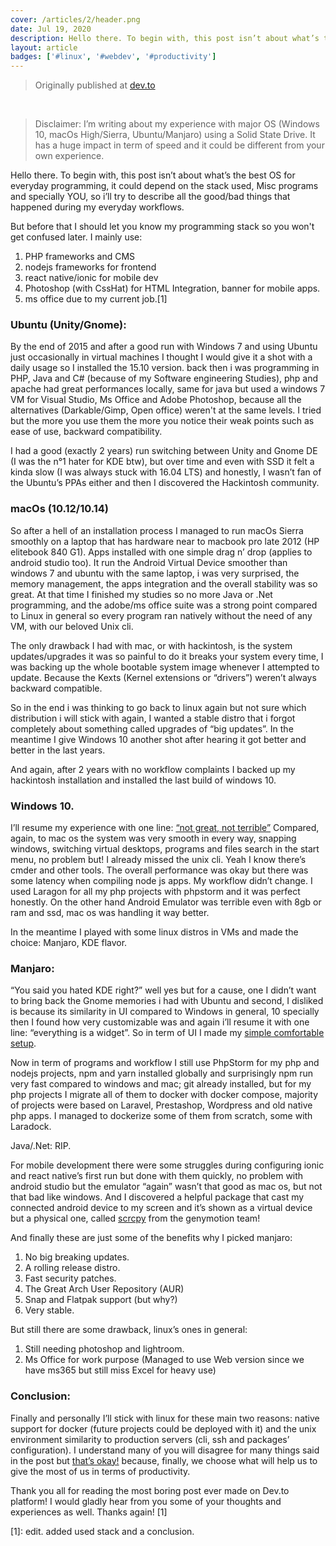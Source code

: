 ```yaml
---
cover: /articles/2/header.png
date: Jul 19, 2020
description: Hello there. To begin with, this post isn’t about what’s the best OS for everyday programming
layout: article
badges: ['#linux', '#webdev', '#productivity']
---
```


> Originally published at [dev.to](https://dev.to/moghwan/is-linux-good-enough-for-everyday-programming-3kol)

&nbsp;

> Disclaimer: I’m writing about my experience with major OS (Windows 10, macOs High/Sierra, Ubuntu/Manjaro) using a Solid State Drive. It has a huge impact in term of speed and it could be different from your own experience.

Hello there. To begin with, this post isn’t about what’s the best OS for everyday programming, it could depend on the stack used, Misc programs and specially YOU, so i’ll try to describe all the good/bad things that happened during my everyday workflows.

But before that I should let you know my programming stack so you won't get confused later. I mainly use:
1. PHP frameworks and CMS
1. nodejs frameworks for frontend
1. react native/ionic for mobile dev
1. Photoshop (with CssHat) for HTML Integration, banner for mobile apps.
1. ms office due to my current job.[1]

### Ubuntu (Unity/Gnome):
By the end of 2015 and after a good run with Windows 7 and using Ubuntu just occasionally in virtual machines I thought I would give it a shot with a daily usage so I installed the 15.10 version. back then i was programming in PHP, Java and C# (because of my Software engineering Studies), php and apache had great performances locally, same for java but used a windows 7 VM for Visual Studio, Ms Office and Adobe Photoshop, because all the alternatives (Darkable/Gimp, Open office) weren't at the same levels. I tried but the more you use them the more you notice their weak points such as ease of use, backward compatibility.

I had a good (exactly 2 years) run switching between Unity and Gnome DE (I was the n°1 hater for KDE btw), but over time and even with SSD it felt a kinda slow (I was always stuck with 16.04 LTS) and honestly, I wasn’t fan of the Ubuntu’s PPAs either and then I discovered the Hackintosh community.

### macOs (10.12/10.14)
So after a hell of an installation process I managed to run macOs Sierra smoothly on a laptop that has hardware near to macbook pro late 2012 (HP elitebook 840 G1). Apps installed with one simple drag n’ drop (applies to android studio too). It run the Android Virtual Device smoother than windows 7 and ubuntu with the same laptop, i was very surprised, the memory management, the apps integration and the overall stability was so great. At that time I finished my studies so no more Java or .Net programming, and the adobe/ms office suite was a strong point compared to Linux in general so every program ran natively without the need of any VM, with our beloved Unix cli.

The only drawback I had with mac, or with hackintosh, is the system updates/upgrades it was so painful to do it breaks your system every time, I was backing up the whole bootable system image whenever I attempted to update. Because the Kexts (Kernel extensions or “drivers”) weren’t always backward compatible.

So in the end i was thinking to go back to linux again but not sure which distribution i will stick with again, I wanted a stable distro that i forgot completely about something called upgrades of “big updates”. In the meantime I give Windows 10 another shot after hearing it got better and better in the last years.

And again, after 2 years with no workflow complaints I backed up my hackintosh installation and installed the last build of windows 10.


### Windows 10.
I’ll resume my experience with one line: [“not great, not terrible”](https://youtu.be/Mg5HOnq7zD0?t=5)
Compared, again, to mac os the system was very smooth in every way, snapping windows, switching virtual desktops, programs and files search in the start menu, no problem but! I already missed the unix cli. Yeah I know there’s cmder and other tools. The overall performance was okay but there was some latency when compiling node js apps. My workflow didn’t change. I used Laragon for all my php projects with phpstorm and it was perfect honestly. On the other hand Android Emulator was terrible even with 8gb or ram and ssd, mac os was handling it way better.

In the meantime I played with some linux distros in VMs and made the choice: Manjaro, KDE flavor.

### Manjaro:

“You said you hated KDE right?” well yes but for a cause, one I didn’t want to bring back the Gnome memories i had with Ubuntu and second, I disliked is because its similarity in UI compared to Windows in general, 10 specially then I found how very customizable was and again i’ll resume it with one line: “everything is a widget”. So in term of UI I made my [simple comfortable setup](https://www.reddit.com/r/unixporn/comments/hs64as/).

Now in term of programs and workflow I still use PhpStorm for my php and nodejs projects, npm and yarn installed globally and surprisingly npm run very fast compared to windows and mac; git already installed, but for my php projects I migrate all of them to docker with docker compose, majority of projects were based on Laravel, Prestashop, Wordpress and old native php apps. I managed to dockerize some of them from scratch, some with Laradock.

Java/.Net: RIP.

For mobile development there were some struggles during configuring ionic and react native’s first run but done with them quickly, no problem with android studio but the emulator “again” wasn’t that good as mac os, but not that bad like windows. And I discovered a helpful package that cast my connected android device to my screen and it’s shown as a virtual device but a physical one, called [scrcpy](https://github.com/Genymobile/scrcpy) from the genymotion team!

And finally these are just some of the benefits why I picked manjaro:
1. No big breaking updates.
1. A rolling release distro.
1. Fast security patches.
1. The Great Arch User Repository (AUR)
1. Snap and Flatpak support (but why?)
1. Very stable.

But still there are some drawback, linux’s ones in general:
1. Still needing photoshop and lightroom.
1. Ms Office for work purpose (Managed to use Web version since we have ms365 but still miss Excel for heavy use)


### Conclusion:
Finally and personally I’ll stick with linux for these main two reasons: native support for docker (future projects could be deployed with it) and the unix environment similarity to production servers (cli, ssh and packages’ configuration).
I understand many of you will disagree for many things said in the post but [that’s okay!](https://youtu.be/JZ017D_JOPY?t=223) because, finally, we choose what will help us to give the most of us in terms of productivity.

Thank you all for reading the most boring post ever made on Dev.to platform! I would gladly hear from you some of your thoughts and experiences as well. Thanks again! [1]





[1]: edit. added used stack and a conclusion.

